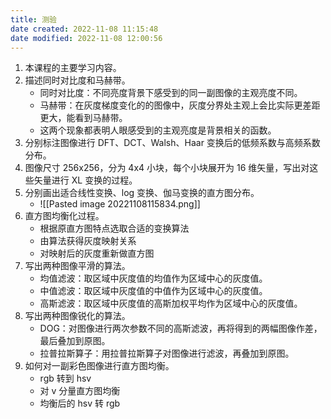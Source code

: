 ```yaml
---
title: 测验
date created: 2022-11-08 11:15:48
date modified: 2022-11-08 12:00:56
---
```

1. 本课程的主要学习内容。
2. 描述同时对比度和马赫带。
	- 同时对比度：不同亮度背景下感受到的同一副图像的主观亮度不同。
	- 马赫带：在灰度梯度变化的的图像中，灰度分界处主观上会比实际更差距更大，能看到马赫带。
	- 这两个现象都表明人眼感受到的主观亮度是背景相关的函数。
3. 分别标注图像进行 DFT、DCT、Walsh、Haar 变换后的低频系数与高频系数分布。
4. 图像尺寸 256x256，分为 4x4 小块，每个小块展开为 16 维矢量，写出对这些矢量进行 XL 变换的过程。
5. 分别画出适合线性变换、log 变换、伽马变换的直方图分布。
	- ![[Pasted image 20221108115834.png]]
6. 直方图均衡化过程。
	- 根据原直方图特点选取合适的变换算法
	- 由算法获得灰度映射关系
	- 对映射后的灰度重新做直方图
7. 写出两种图像平滑的算法。
	- 均值滤波：取区域中灰度值的均值作为区域中心的灰度值。
	- 中值滤波：取区域中灰度值的中值作为区域中心的灰度值。
	- 高斯滤波：取区域中灰度值的高斯加权平均作为区域中心的灰度值。
8. 写出两种图像锐化的算法。
	- DOG：对图像进行两次参数不同的高斯滤波，再将得到的两幅图像作差，最后叠加到原图。
	- 拉普拉斯算子：用拉普拉斯算子对图像进行滤波，再叠加到原图。
9. 如何对一副彩色图像进行直方图均衡。
	- rgb 转到 hsv
	- 对 v 分量直方图均衡
	- 均衡后的 hsv 转 rgb
